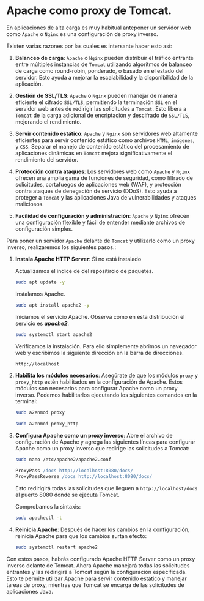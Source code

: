 # Apache como proxy de Tomcat.

En aplicaciones de alta carga es muy habitual anteponer un servidor web como `Apache` o `Nginx` es una configuración de proxy inverso.

Existen varias razones por las cuales es intersante hacer esto así:

1. **Balanceo de carga**: `Apache` o `Nginx` pueden distribuir el tráfico entrante entre múltiples instancias de `Tomcat` utilizando algoritmos de balanceo de carga como round-robin, ponderado, o basado en el estado del servidor. Esto ayuda a mejorar la escalabilidad y la disponibilidad de la aplicación.

2. **Gestión de SSL/TLS**: `Apache` o `Nginx` pueden manejar de manera eficiente el cifrado `SSL/TLS`, permitiendo la terminación `SSL` en el servidor web antes de redirigir las solicitudes a `Tomcat`. Esto libera a `Tomcat` de la carga adicional de encriptación y descifrado de `SSL/TLS`, mejorando el rendimiento.

3. **Servir contenido estático**: `Apache` y `Nginx` son servidores web altamente eficientes para servir contenido estático como archivos `HTML`, `imágenes`, y `CSS`. Separar el manejo de contenido estático del procesamiento de aplicaciones dinámicas en `Tomcat` mejora significativamente el rendimiento del servidor.

4. **Protección contra ataques**: Los servidores web como `Apache` y `Nginx` ofrecen una amplia gama de funciones de seguridad, como filtrado de solicitudes, cortafuegos de aplicaciones web (WAF), y protección contra ataques de denegación de servicio (DDoS). Esto ayuda a proteger a `Tomcat` y las aplicaciones Java de vulnerabilidades y ataques maliciosos.

5. **Facilidad de configuración y administración**: `Apache` y `Nginx` ofrecen una configuración flexible y fácil de entender mediante archivos de configuración simples. 

Para poner un servidor `Apache` delante de `Tomcat` y utilizarlo como un proxy inverso, realizaremos los siguientes pasos.:

1. **Instala Apache HTTP Server**: Si no está instalado

    Actualizamos el índice de del repositiroio de paquetes.

    ```bash
    sudo apt update -y
    ```

    Instalamos Apache.

    ```bash
    sudo apt install apache2 -y
    ```

    Iniciamos el servicio Apache. Observa cómo en esta distribución el servicio es ***apache2***.

    ```bash
    sudo systemctl start apache2
    ```

    Verificamos la instalación. Para ello simplemente abrimos un navegador web y escribimos la siguiente dirección en la barra de direcciones. 

    ```bash
    http://localhost
    ```

2. **Habilita los módulos necesarios**: Asegúrate de que los módulos `proxy` y `proxy_http` estén habilitados en la configuración de Apache. Estos módulos son necesarios para configurar Apache como un proxy inverso. Podemos habilitarlos ejecutando los siguientes comandos en la terminal:

    ```bash
    sudo a2enmod proxy
    ```

    ```bash
    sudo a2enmod proxy_http
    ```

3. **Configura Apache como un proxy inverso**: Abre el archivo de configuración de Apache y agrega las siguientes líneas para configurar Apache como un proxy inverso que redirige las solicitudes a Tomcat:

    ```bash
    sudo nano /etc/apache2/apache2.conf
    ```

    ```apache
    ProxyPass /docs http://localhost:8080/docs/
    ProxyPassReverse /docs http://localhost:8080/docs/
    ```

    Esto redirigirá todas las solicitudes que lleguen a `http://localhost/docs` al puerto 8080 donde se ejecuta Tomcat. 

    Comprobamos la sintaxis:

    ```bash
    sudo apachectl -t
    ```


4. **Reinicia Apache**: Después de hacer los cambios en la configuración, reinicia Apache para que los cambios surtan efecto:

    ```bash
    sudo systemctl restart apache2
    ```
Con estos pasos, habrás configurado Apache HTTP Server como un proxy inverso delante de Tomcat. Ahora Apache manejará todas las solicitudes entrantes y las redirigirá a Tomcat según la configuración especificada. Esto te permite utilizar Apache para servir contenido estático y manejar tareas de proxy, mientras que Tomcat se encarga de las solicitudes de aplicaciones Java.

